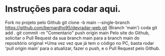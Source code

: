 # Instruções para codar aqui.
Fork no projeto pelo Github
git clone -b main --single-branch https://github.com/bernardho95/devradar-web.git  (Branch 'main')
coda
git add .
git commit -m "Comentario"
push origin main
Pelo site do Github, solicitar o Pull Request da sua branch main para a branch main do repositório original
*Uma vez vez que já tem o código no PC, basta rodar 'pull origin main' para o atualizar, fazer o push, e o Pull Request pelo Github.